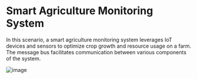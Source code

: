 # Smart Agriculture Monitoring System

In this scenario, a smart agriculture monitoring system leverages IoT devices and sensors to optimize crop growth and resource usage on a farm. The message bus facilitates communication between various components of the system.

![image](/Images/Smart-Agriculture-Monitoring-System.jpg)

